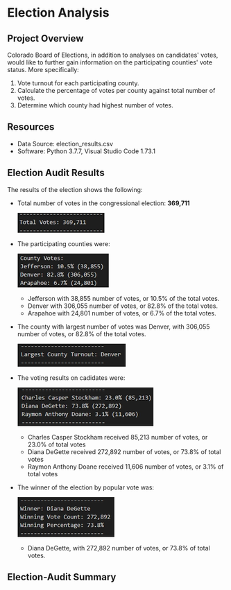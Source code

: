 # Election Analysis

## Project Overview
Colorado Board of Elections, in addition to analyses on candidates' votes, would like to further gain information on the participating counties' vote status. More specifically:

1. Vote turnout for each participating county.
2. Calculate the percentage of votes per county against total number of votes. 
3. Determine which county had highest number of votes.

## Resources
- Data Source: election_results.csv
- Software: Python 3.7.7, Visual Studio Code 1.73.1

## Election Audit Results
The results of the election shows the following: 

- Total number of votes in the congressional election: **369,711**

    ![Total Number of Votes for the Election](Total_Votes.jpg)

- The participating counties were: 

    ![Vote analysis on Participating Counties](County_Votes.jpg)

    - Jefferson with 38,855 number of votes, or 10.5% of the total votes.
    - Denver with 306,055 number of votes, or 82.8% of the total votes.
    - Arapahoe with 24,801 number of votes, or 6.7% of the total votes. 

- The county with largest number of votes was Denver, with 306,055 number of votes, or 82.8% of the total votes.

    ![County with Largest number of votes](County_Turnout.jpg)

- The voting results on cadidates were:

    ![Vote Results for Each Candidate](Candidate_Votes.jpg)

    - Charles Casper Stockham received 85,213 number of votes, or 23.0% of total votes
    - Diana DeGette received 272,892 number of votes, or 73.8% of total votes
    - Raymon Anthony Doane received 11,606 number of votes, or 3.1% of total votes

- The winner of the election by popular vote was:  
    
    ![Winning Candiate](Winner_Votes.jpg)
    
    - Diana DeGette, with 272,892 number of votes, or 73.8% of total votes.

## Election-Audit Summary

